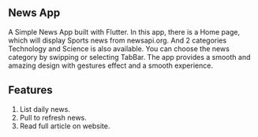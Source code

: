 ## News App

A Simple News App built with Flutter. In this app, there is a Home page, which will display Sports news from newsapi.org. And 2 categories Technology and Science is also available. You can choose the news category by swipping or selecting TabBar. The app provides a smooth and amazing design with gestures effect and a smooth experience.

## Features

<ol><li>List daily news.</li>
<li>Pull to refresh news.</li>
<li>Read full article on website.</li></ol>
